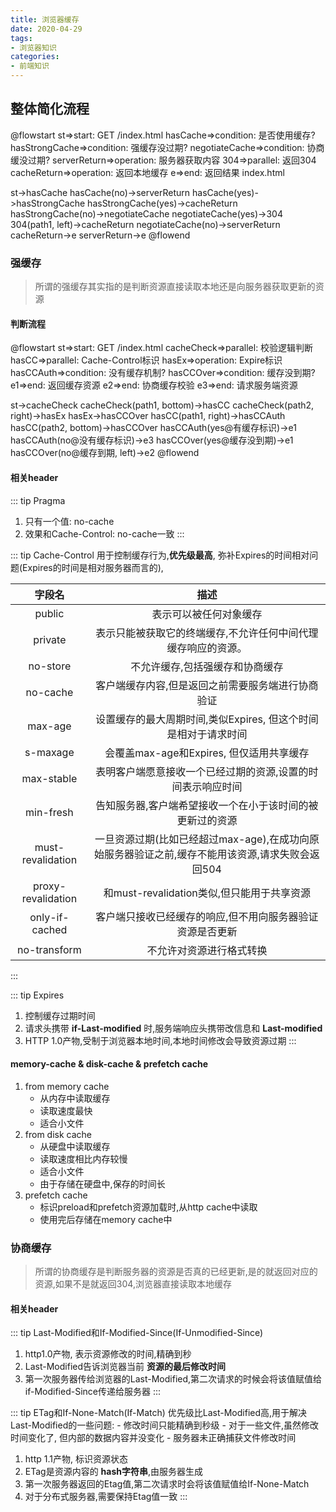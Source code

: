 ```yaml
---
title: 浏览器缓存
date: 2020-04-29
tags:
- 浏览器知识
categories:
- 前端知识
---
```


## 整体简化流程
@flowstart
st=>start: GET /index.html
hasCache=>condition: 是否使用缓存?
hasStrongCache=>condition: 强缓存没过期?
negotiateCache=>condition: 协商缓没过期?
serverReturn=>operation: 服务器获取内容
304=>parallel: 返回304
cacheReturn=>operation: 返回本地缓存
e=>end: 返回结果 index.html

st->hasCache
hasCache(no)->serverReturn
hasCache(yes)->hasStrongCache
hasStrongCache(yes)->cacheReturn
hasStrongCache(no)->negotiateCache
negotiateCache(yes)->304
304(path1, left)->cacheReturn
negotiateCache(no)->serverReturn
cacheReturn->e
serverReturn->e
@flowend

### 强缓存
> 所谓的强缓存其实指的是判断资源直接读取本地还是向服务器获取更新的资源 

#### 判断流程
@flowstart
st=>start: GET /index.html
cacheCheck=>parallel: 校验逻辑判断
hasCC=>parallel: Cache-Control标识
hasEx=>operation: Expire标识
hasCCAuth=>condition: 没有缓存机制?
hasCCOver=>condition: 缓存没到期?
e1=>end: 返回缓存资源
e2=>end: 协商缓存校验
e3=>end: 请求服务端资源

st->cacheCheck
cacheCheck(path1, bottom)->hasCC
cacheCheck(path2, right)->hasEx
hasEx->hasCCOver
hasCC(path1, right)->hasCCAuth
hasCC(path2, bottom)->hasCCOver
hasCCAuth(yes@有缓存标识)->e1
hasCCAuth(no@没有缓存标识)->e3
hasCCOver(yes@缓存没到期)->e1
hasCCOver(no@缓存到期, left)->e2
@flowend

#### 相关header
::: tip Pragma
1. 只有一个值: no-cache
2. 效果和Cache-Control: no-cache一致
:::
   
::: tip Cache-Control
用于控制缓存行为,__优先级最高__, 弥补Expires的时间相对问题(Expires的时间是相对服务器而言的),

|字段名|描述|
|:---:|:---:|
|public|表示可以被任何对象缓存| 
|private|表示只能被获取它的终端缓存,不允许任何中间代理缓存响应的资源。|
|no-store|不允许缓存,包括强缓存和协商缓存|
|no-cache|客户端缓存内容,但是返回之前需要服务端进行协商验证|
|max-age|设置缓存的最大周期时间,类似Expires, 但这个时间是相对于请求时间|
|s-maxage|会覆盖max-age和Expires, 但仅适用共享缓存|
|max-stable|表明客户端愿意接收一个已经过期的资源,设置的时间表示响应时间|
|min-fresh|告知服务器,客户端希望接收一个在小于该时间的被更新过的资源|
|must-revalidation|一旦资源过期(比如已经超过max-age),在成功向原始服务器验证之前,缓存不能用该资源,请求失败会返回504|
|proxy-revalidation|和must-revalidation类似,但只能用于共享资源|
|only-if-cached|客户端只接收已经缓存的响应,但不用向服务器验证资源是否更新|
|no-transform|不允许对资源进行格式转换|
:::

::: tip  Expires
1. 控制缓存过期时间
2. 请求头携带 __if-Last-modified__ 时,服务端响应头携带改信息和 __Last-modified__
3. HTTP 1.0产物,受制于浏览器本地时间,本地时间修改会导致资源过期
:::

####  memory-cache & disk-cache & prefetch cache
1. from memory cache
    - 从内存中读取缓存
    - 读取速度最快
    - 适合小文件 
2. from disk cache
    - 从硬盘中读取缓存
    - 读取速度相比内存较慢
    - 适合小文件
    - 由于存储在硬盘中,保存的时间长
3. prefetch cache
    - 标识preload和prefetch资源加载时,从http cache中读取
    - 使用完后存储在memory cache中

### 协商缓存
> 所谓的协商缓存是判断服务器的资源是否真的已经更新,是的就返回对应的资源,如果不是就返回304,浏览器直接读取本地缓存

#### 相关header
::: tip Last-Modified和If-Modified-Since(If-Unmodified-Since)
1. http1.0产物, 表示资源修改的时间,精确到秒
2. Last-Modified告诉浏览器当前 __资源的最后修改时间__
3. 第一次服务器传给浏览器的Last-Modified,第二次请求的时候会将该值赋值给if-Modified-Since传递给服务器
:::
   
::: tip ETag和If-None-Match(If-Match)
优先级比Last-Modified高,用于解决Last-Modified的一些问题: 
    - 修改时间只能精确到秒级
    - 对于一些文件,虽然修改时间变化了, 但内部的数据内容并没变化
    - 服务器未正确捕获文件修改时间

1. http 1.1产物, 标识资源状态
2. ETag是资源内容的 __hash字符串__,由服务器生成
3. 第一次服务器返回的Etag值,第二次请求时会将该值赋值给If-None-Match
4. 对于分布式服务器,需要保持Etag值一致
:::
